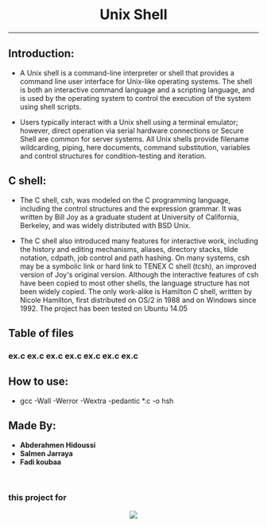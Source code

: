 <center><h1>Unix Shell</h1></center> 

***
## Introduction:
- A Unix shell is a command-line interpreter or shell that provides a command line user interface for Unix-like operating 
systems. The shell is both an interactive command language and a scripting language, and is used by the operating system to 
control the execution of the system using shell scripts.
 
- Users typically interact with a Unix shell using a terminal 
emulator; however, direct operation via serial hardware connections or Secure Shell are common for server systems. All Unix 
shells provide filename wildcarding, piping, here documents, command substitution, variables and control structures for 
condition-testing and iteration.

## C shell:
- The C shell, csh, was modeled on the C programming language, including the control structures and the expression grammar. It 
was written by Bill Joy as a graduate student at University of California, Berkeley, and was widely distributed with BSD Unix. 

- The C shell also introduced many features for interactive work, including the history and editing mechanisms, aliases, 
directory stacks, tilde notation, cdpath, job control and path hashing. On many systems, csh may be a symbolic link or hard 
link to TENEX C shell (tcsh), an improved version of Joy's original version. Although the interactive features of csh have been 
copied to most other shells, the language structure has not been widely copied. The only work-alike is Hamilton C shell, 
written by Nicole Hamilton, first distributed on OS/2 in 1988 and on Windows since 1992. The project has been tested on Ubuntu 
14.05
## Table of files
### ex.c ex.c ex.c ex.c ex.c ex.c ex.c
## How to use:
- gcc -Wall -Werror -Wextra -pedantic *.c -o hsh
## Made By:
- **Abderahmen Hidoussi**
- **Salmen Jarraya** 
- **Fadi koubaa** 
<p align="justify"><br><h3>this project for</h3></p>
 
<p align="center"><img src="https://www.holbertonschool.com/holberton-logo.png"> </p>
	
 
